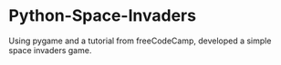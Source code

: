 # Python-Space-Invaders
Using pygame and a tutorial from freeCodeCamp, developed a simple space invaders game.
